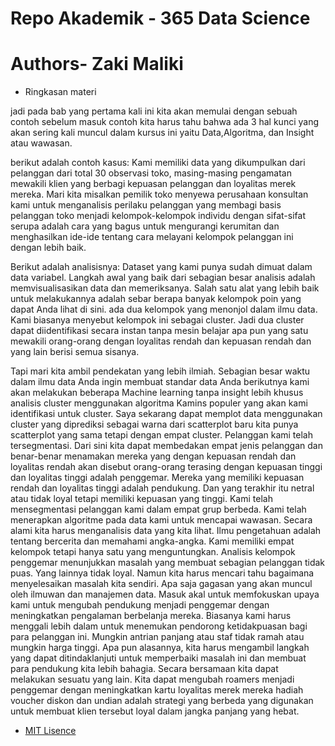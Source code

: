 # Repo Akademik - 365 Data Science
# Authors- Zaki Maliki


- Ringkasan materi

jadi pada bab yang pertama kali ini kita akan memulai dengan sebuah contoh sebelum masuk contoh kita harus tahu bahwa ada 3 hal kunci yang akan sering kali muncul dalam kursus ini yaitu Data,Algoritma, dan Insight atau wawasan. 

berikut adalah contoh kasus:
Kami memiliki data yang dikumpulkan dari pelanggan dari total 30 observasi toko, masing-masing pengamatan mewakili klien yang berbagi kepuasan pelanggan dan loyalitas merek mereka. Mari kita misalkan pemilik toko menyewa perusahaan konsultan kami untuk menganalisis perilaku pelanggan yang membagi basis pelanggan toko menjadi kelompok-kelompok individu dengan sifat-sifat serupa adalah cara yang bagus untuk mengurangi kerumitan dan menghasilkan ide-ide tentang cara melayani kelompok pelanggan ini dengan lebih baik.

Berikut adalah analisisnya:
Dataset yang kami punya sudah dimuat dalam data variabel. Langkah awal yang baik dari sebagian besar analisis adalah memvisualisasikan data dan memeriksanya. Salah satu alat yang lebih baik untuk melakukannya adalah sebar berapa banyak kelompok poin yang dapat Anda lihat di sini. ada dua kelompok yang menonjol dalam ilmu data. Kami biasanya menyebut kelompok ini sebagai cluster. Jadi dua cluster dapat diidentifikasi secara instan tanpa mesin belajar apa pun yang satu mewakili orang-orang dengan loyalitas rendah dan kepuasan rendah dan yang lain berisi semua sisanya.

Tapi mari kita ambil pendekatan yang lebih ilmiah.
Sebagian besar waktu dalam ilmu data Anda ingin membuat standar data Anda berikutnya kami akan melakukan
beberapa Machine learning tanpa insight lebih khusus analisis cluster menggunakan algoritma Kamins populer yang akan kami identifikasi untuk cluster. Saya sekarang dapat memplot data menggunakan cluster yang diprediksi sebagai warna dari scatterplot baru kita punya scatterplot yang sama tetapi dengan empat cluster. Pelanggan kami telah tersegmentasi. Dari sini kita dapat membedakan empat jenis pelanggan dan benar-benar menamakan mereka yang dengan kepuasan rendah dan loyalitas rendah akan disebut orang-orang terasing dengan kepuasan tinggi dan loyalitas tinggi adalah penggemar. Mereka yang memiliki kepuasan rendah dan loyalitas tinggi adalah pendukung. Dan yang terakhir itu netral atau tidak loyal tetapi memiliki kepuasan yang tinggi. 
Kami telah mensegmentasi pelanggan kami dalam empat grup berbeda.
Kami telah menerapkan algoritme pada data kami untuk mencapai wawasan.
Secara alami kita harus menganalisis data yang kita lihat.
Ilmu pengetahuan adalah tentang bercerita dan memahami angka-angka.
Kami memiliki empat kelompok tetapi hanya satu yang menguntungkan.
Analisis kelompok penggemar menunjukkan masalah yang membuat sebagian pelanggan tidak puas.
Yang lainnya tidak loyal.
Namun kita harus mencari tahu bagaimana menyelesaikan masalah kita sendiri.
Apa saja gagasan yang akan muncul oleh ilmuwan dan manajemen data.
Masuk akal untuk memfokuskan upaya kami untuk mengubah pendukung menjadi penggemar dengan meningkatkan pengalaman berbelanja mereka. Biasanya kami harus menggali lebih dalam untuk menemukan pendorong ketidakpuasan bagi para pelanggan ini. Mungkin antrian panjang atau staf tidak ramah atau mungkin harga tinggi. Apa pun alasannya, kita harus mengambil langkah yang dapat ditindaklanjuti untuk memperbaiki masalah ini dan membuat para pendukung kita lebih bahagia. Secara bersamaan kita dapat melakukan sesuatu yang lain. Kita dapat mengubah roamers menjadi penggemar dengan meningkatkan kartu loyalitas merek mereka hadiah voucher diskon dan undian adalah strategi yang berbeda yang digunakan untuk membuat klien tersebut loyal dalam jangka panjang yang hebat.



- [MIT Lisence](https://github.com/zakimaliki/365DataScience/blob/master/LICENSE)